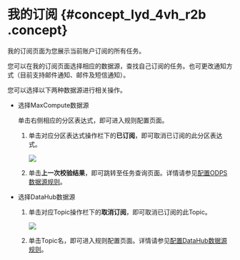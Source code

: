 # 我的订阅 {#concept_lyd_4vh_r2b .concept}

我的订阅页面为您展示当前账户订阅的所有任务。

您可以在我的订阅页面选择相应的数据源，查找自己订阅的任务。也可更改通知方式（目前支持邮件通知、邮件及短信通知）。

您可以选择以下两种数据源进行相关操作。

-   选择MaxCompute数据源

    单击右侧相应的分区表达式，即可进入规则配置页面。

    1.  单击对应分区表达式操作栏下的**已订阅**，即可取消已订阅的此分区表达式。

        ![](http://static-aliyun-doc.oss-cn-hangzhou.aliyuncs.com/assets/img/16393/15408928178769_zh-CN.png)

    2.  单击**上一次校验结果**，即可跳转至任务查询页面。详情请参见[配置ODPS数据源规则](intl.zh-CN/使用指南/数据质量/规则配置/配置ODPS数据源规则.md#)。
-   选择DataHub数据源
    1.  单击对应Topic操作栏下的**取消订阅**，即可取消已订阅的此Topic。

        ![](http://static-aliyun-doc.oss-cn-hangzhou.aliyuncs.com/assets/img/16393/15408928178774_zh-CN.png)

    2.  单击Topic名，即可进入规则配置页面。详情请参见[配置DataHub数据源规则](intl.zh-CN/使用指南/数据质量/规则配置/配置DataHub数据源规则.md#)。

